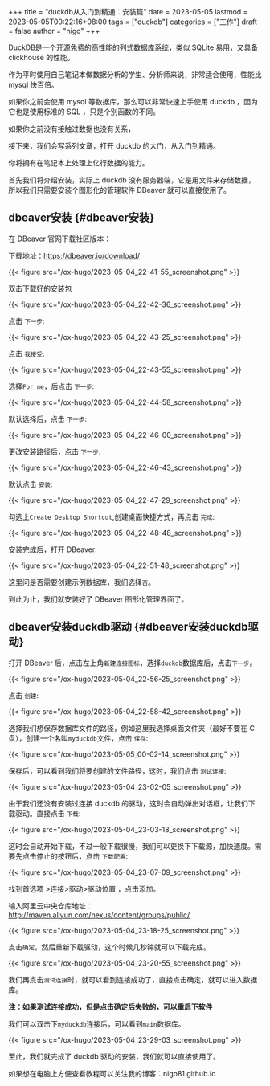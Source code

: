 +++
title = "duckdb从入门到精通：安装篇"
date = 2023-05-05
lastmod = 2023-05-05T00:22:16+08:00
tags = ["duckdb"]
categories = ["工作"]
draft = false
author = "nigo"
+++

DuckDB是一个开源免费的高性能的列式数据库系统，类似 SQLite 易用，又具备 clickhouse 的性能。

作为平时使用自己笔记本做数据分析的学生、分析师来说，非常适合使用，性能比 mysql 快百倍。

如果你之前会使用 mysql 等数据库，那么可以非常快速上手使用 duckdb ，因为它也是使用标准的 SQL ，只是个别函数的不同。

如果你之前没有接触过数据也没有关系，

接下来，我们会写系列文章，打开 duckdb 的大门，从入门到精通。

你将拥有在笔记本上处理上亿行数据的能力。

首先我们将介绍安装，实际上 duckdb 没有服务器端，它是用文件来存储数据，所以我们只需要安装个图形化的管理软件 DBeaver 就可以直接使用了。


## dbeaver安装 {#dbeaver安装}

在 DBeaver 官网下载社区版本：

下载地址：<https://dbeaver.io/download/>

{{< figure src="/ox-hugo/2023-05-04_22-41-55_screenshot.png" >}}

双击下载好的安装包

{{< figure src="/ox-hugo/2023-05-04_22-42-36_screenshot.png" >}}

点击 `下一步`:

{{< figure src="/ox-hugo/2023-05-04_22-43-25_screenshot.png" >}}

点击 `我接受`:

{{< figure src="/ox-hugo/2023-05-04_22-43-55_screenshot.png" >}}

选择`For me`，后点击 `下一步`:

{{< figure src="/ox-hugo/2023-05-04_22-44-58_screenshot.png" >}}

默认选择后，点击 `下一步`:

{{< figure src="/ox-hugo/2023-05-04_22-46-00_screenshot.png" >}}

更改安装路径后，点击 `下一步`:

{{< figure src="/ox-hugo/2023-05-04_22-46-43_screenshot.png" >}}

默认点击 `安装`:

{{< figure src="/ox-hugo/2023-05-04_22-47-29_screenshot.png" >}}

勾选上`Create Desktop Shortcut`,创建桌面快捷方式，再点击 `完成`:

{{< figure src="/ox-hugo/2023-05-04_22-48-48_screenshot.png" >}}

安装完成后，打开 DBeaver:

{{< figure src="/ox-hugo/2023-05-04_22-51-48_screenshot.png" >}}

这里问是否需要创建示例数据库，我们选择`否`。

到此为止，我们就安装好了 DBeaver 图形化管理界面了。


## dbeaver安装duckdb驱动 {#dbeaver安装duckdb驱动}

打开 DBeaver 后，点击左上角`新建连接图标`，选择`duckdb`数据库后，点击`下一步`。

{{< figure src="/ox-hugo/2023-05-04_22-56-25_screenshot.png" >}}

点击 `创建`:

{{< figure src="/ox-hugo/2023-05-04_22-58-42_screenshot.png" >}}

选择我们想保存数据库文件的路径，例如这里我选择桌面文件夹（最好不要在 C 盘），创建一个名叫`myduckdb`文件，点击 `保存`:

{{< figure src="/ox-hugo/2023-05-05_00-02-14_screenshot.png" >}}

保存后，可以看到我们将要创建的文件路径，这时，我们点击 `测试连接`:

{{< figure src="/ox-hugo/2023-05-04_23-02-05_screenshot.png" >}}

由于我们还没有安装过连接 duckdb 的驱动，这时会自动弹出对话框，让我们下载驱动。直接点击 `下载`:

{{< figure src="/ox-hugo/2023-05-04_23-03-18_screenshot.png" >}}

这时会自动开始下载，不过一般下载很慢，我们可以更换下下载源，加快速度。需要先点击停止的按钮后，点击 `下载配置`:

{{< figure src="/ox-hugo/2023-05-04_23-07-09_screenshot.png" >}}

找到首选项 &gt;连接&gt;驱动&gt;驱动位置 ，点击添加。

输入阿里云中央仓库地址： <http://maven.aliyun.com/nexus/content/groups/public/>

{{< figure src="/ox-hugo/2023-05-04_23-18-25_screenshot.png" >}}

点击`确定`，然后重新下载驱动，这个时候几秒钟就可以下载完成。

{{< figure src="/ox-hugo/2023-05-04_23-20-55_screenshot.png" >}}

我们再点击`测试连接`时，就可以看到连接成功了，直接点击确定，就可以进入数据库。

**注：如果测试连接成功，但是点击确定后失败的，可以重启下软件**

我们可以双击下`myduckdb`连接后，可以看到`main`数据库。

{{< figure src="/ox-hugo/2023-05-04_23-29-03_screenshot.png" >}}

至此，我们就完成了 duckdb 驱动的安装，我们就可以直接使用了。

如果想在电脑上方便查看教程可以关注我的博客：nigo81.github.io
